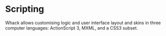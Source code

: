 # Scripting

Whack allows customising logic and user interface layout and skins in three computer languages: ActionScript 3, MXML, and a CSS3 subset.